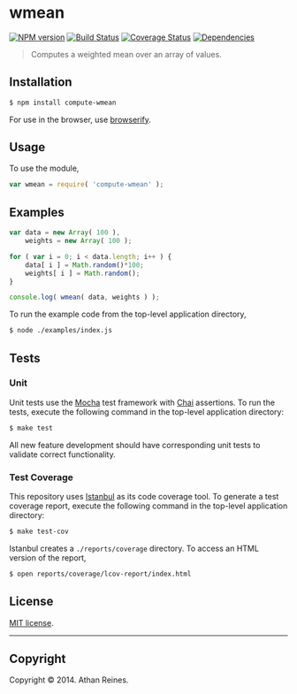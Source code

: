 wmean
===
[![NPM version][npm-image]][npm-url] [![Build Status][travis-image]][travis-url] [![Coverage Status][coveralls-image]][coveralls-url] [![Dependencies][dependencies-image]][dependencies-url]

> Computes a weighted mean over an array of values.


## Installation

``` bash
$ npm install compute-wmean
```

For use in the browser, use [browserify](https://github.com/substack/node-browserify).


## Usage

To use the module,

``` javascript
var wmean = require( 'compute-wmean' );
```


## Examples

``` javascript
var data = new Array( 100 ),
	weights = new Array( 100 );

for ( var i = 0; i < data.length; i++ ) {
	data[ i ] = Math.random()*100;
	weights[ i ] = Math.random();
}

console.log( wmean( data, weights ) );
```

To run the example code from the top-level application directory,

``` bash
$ node ./examples/index.js
```


## Tests

### Unit

Unit tests use the [Mocha](http://mochajs.org/) test framework with [Chai](http://chaijs.com) assertions. To run the tests, execute the following command in the top-level application directory:

``` bash
$ make test
```

All new feature development should have corresponding unit tests to validate correct functionality.


### Test Coverage

This repository uses [Istanbul](https://github.com/gotwarlost/istanbul) as its code coverage tool. To generate a test coverage report, execute the following command in the top-level application directory:

``` bash
$ make test-cov
```

Istanbul creates a `./reports/coverage` directory. To access an HTML version of the report,

``` bash
$ open reports/coverage/lcov-report/index.html
```


## License

[MIT license](http://opensource.org/licenses/MIT). 


---
## Copyright

Copyright &copy; 2014. Athan Reines.


[npm-image]: http://img.shields.io/npm/v/compute-wmean.svg
[npm-url]: https://npmjs.org/package/compute-wmean

[travis-image]: http://img.shields.io/travis/compute-io/wmean/master.svg
[travis-url]: https://travis-ci.org/compute-io/wmean

[coveralls-image]: https://img.shields.io/coveralls/compute-io/wmean/master.svg
[coveralls-url]: https://coveralls.io/r/compute-io/wmean?branch=master

[dependencies-image]: http://img.shields.io/david/compute-io/wmean.svg
[dependencies-url]: https://david-dm.org/compute-io/wmean

[dev-dependencies-image]: http://img.shields.io/david/dev/compute-io/wmean.svg
[dev-dependencies-url]: https://david-dm.org/dev/compute-io/wmean

[github-issues-image]: http://img.shields.io/github/issues/compute-io/wmean.svg
[github-issues-url]: https://github.com/compute-io/wmean/issues
